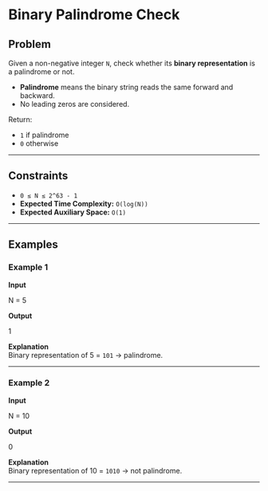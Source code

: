 # Binary Palindrome Check

## Problem
Given a non-negative integer `N`, check whether its **binary representation** is a palindrome or not.  
- **Palindrome** means the binary string reads the same forward and backward.  
- No leading zeros are considered.  

Return:
- `1` if palindrome  
- `0` otherwise  

---

## Constraints
- `0 ≤ N ≤ 2^63 - 1`
- **Expected Time Complexity:** `O(log(N))`  
- **Expected Auxiliary Space:** `O(1)`  

---

## Examples

### Example 1
**Input**

N = 5


**Output**

1


**Explanation**  
Binary representation of 5 = `101` → palindrome.

---

### Example 2
**Input**

N = 10


**Output**

0


**Explanation**  
Binary representation of 10 = `1010` → not palindrome.  

---
